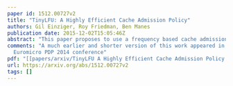 ```yaml
---
paper id: 1512.00727v2
title: "TinyLFU: A Highly Efficient Cache Admission Policy"
authors: Gil Einziger, Roy Friedman, Ben Manes
publication date: 2015-12-02T15:05:46Z
abstract: "This paper proposes to use a frequency based cache admission policy in order to boost the effectiveness of caches subject to skewed access distributions. Given a newly accessed item and an eviction candidate from the cache, our scheme decides, based on the recent access history, whether it is worth admitting the new item into the cache at the expense of the eviction candidate.   Realizing this concept is enabled through a novel approximate LFU structure called TinyLFU, which maintains an approximate representation of the access frequency of a large sample of recently accessed items. TinyLFU is very compact and light-weight as it builds upon Bloom filter theory.   We study the properties of TinyLFU through simulations of both synthetic workloads as well as multiple real traces from several sources. These simulations demonstrate the performance boost obtained by enhancing various replacement policies with the TinyLFU eviction policy. Also, a new combined replacement and eviction policy scheme nicknamed W-TinyLFU is presented. W-TinyLFU is demonstrated to obtain equal or better hit-ratios than other state of the art replacement policies on these traces. It is the only scheme to obtain such good results on all traces."
comments: "A much earlier and shorter version of this work appeared in the
  Euromicro PDP 2014 conference"
pdf: "[[papers/arxiv/TinyLFU A Highly Efficient Cache Admission Policy (1512.00727v2).pdf]]"
url: https://arxiv.org/abs/1512.00727v2
tags: []
---
```

